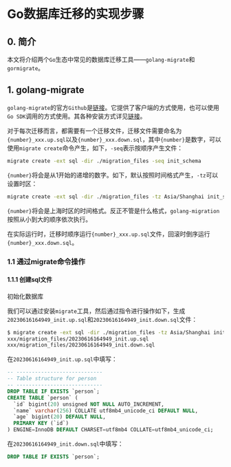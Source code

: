 # Go数据库迁移的实现步骤

## 0. 简介

本文将介绍两个`Go`生态中常见的数据库迁移工具——`golang-migrate`和`gormigrate`。

## 1. golang-migrate

`golang-migrate`的官方`Github`是[链接](https://github.com/golang-migrate/migrate)。它提供了客户端的方式使用，也可以使用`Go SDK`调用的方式使用。其各种安装方式详见[链接](https://github.com/golang-migrate/migrate/tree/master/cmd/migrate)。

对于每次迁移而言，都需要有一个迁移文件，迁移文件需要命名为`{number}_xxx.up.sql`以及`{number}_xxx.down.sql`，其中`{number}`是数字，可以使用`migrate create`命令产生，如下，`-seq`表示按顺序产生文件：

```bash
migrate create -ext sql -dir ./migration_files -seq init_schema 
```

`{number}`将会是从1开始的递增的数字。如下，默认按照时间格式产生，`-tz`可以设置时区：

```bash
migrate create -ext sql -dir ./migration_files -tz Asia/Shanghai init_schema 
```

`{number}`将会是上海时区的时间格式。反正不管是什么格式，`golang-migration`按照从小到大的顺序依次执行。

在实际运行时，迁移时顺序运行`{number}_xxx.up.sql`文件，回滚时倒序运行`{number}_xxx.down.sql`。

### 1.1 通过migrate命令操作

#### 1.1.1 创建sql文件

初始化数据库

我们可以通过安装`migrate`工具，然后通过指令进行操作如下，生成`20230616164949_init.up.sql`和`20230616164949_init.down.sql`文件：

```bash
$ migrate create -ext sql -dir ./migration_files -tz Asia/Shanghai init       
xxx/migration_files/20230616164949_init.up.sql
xxx/migration_files/20230616164949_init.down.sql
```

在`20230616164949_init.up.sql`中填写：

```sql
-- ----------------------------
-- Table structure for person
-- ----------------------------
DROP TABLE IF EXISTS `person`;
CREATE TABLE `person` (
  `id` bigint(20) unsigned NOT NULL AUTO_INCREMENT,
  `name` varchar(256) COLLATE utf8mb4_unicode_ci DEFAULT NULL,
  `age` bigint(20) DEFAULT NULL,
  PRIMARY KEY (`id`)
) ENGINE=InnoDB DEFAULT CHARSET=utf8mb4 COLLATE=utf8mb4_unicode_ci;
```

在`20230616164949_init.down.sql`中填写：

```sql
DROP TABLE IF EXISTS `person`; 
```